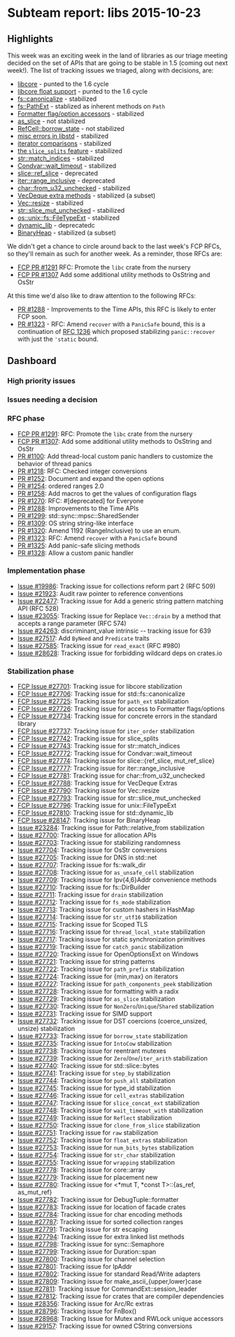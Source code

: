# Subteam report: libs 2015-10-23

## Highlights

This week was an exciting week in the land of libraries as our triage meeting
decided on the set of APIs that are going to be stable in 1.5 (coming out next
week!). The list of tracking issues we triaged, along with decisions, are:

* [libcore](https://github.com/rust-lang/rust/issues/27701) - punted to the 1.6
  cycle
* [libcore float support](https://github.com/rust-lang/rust/issues/27702) -
  punted to the 1.6 cycle
* [fs::canonicalize](https://github.com/rust-lang/rust/issues/27706) -
  stabilized
* [fs::PathExt](https://github.com/rust-lang/rust/issues/27725) - stablized as
  inherent methods on `Path`
* [Formatter flag/option
  accessors](https://github.com/rust-lang/rust/issues/27726) - stabilized
* [as\_slice](https://github.com/rust-lang/rust/issues/27729) - not stabilized
* [RefCell::borrow\_state](https://github.com/rust-lang/rust/issues/27733) - not
  stabilized
* [misc errors in libstd](https://github.com/rust-lang/rust/issues/27734) -
  stabilized
* [iterator comparisons](https://github.com/rust-lang/rust/issues/27737) -
  stabilized
* [the `slice_splits` feature](https://github.com/rust-lang/rust/issues/27742) -
  stabilized
* [str::match\_indices](https://github.com/rust-lang/rust/issues/27743) -
  stabilized
* [Condvar::wait\_timeout](https://github.com/rust-lang/rust/issues/27772) -
  stabilized
* [slice::ref\_slice](https://github.com/rust-lang/rust/issues/27774) - deprecated
* [iter::range\_inclusive](https://github.com/rust-lang/rust/issues/27777) -
  deprecated
* [char::from\_u32\_unchecked](https://github.com/rust-lang/rust/issues/27781) -
  stabilized
* [VecDeque extra methods](https://github.com/rust-lang/rust/issues/27788) -
  stabilized (a subset)
* [Vec::resize](https://github.com/rust-lang/rust/issues/27790) - stabilized
* [str::slice\_mut\_unchecked](https://github.com/rust-lang/rust/issues/27793) -
  stabilized
* [os::unix::fs::FileTypeExt](https://github.com/rust-lang/rust/issues/27796) -
  stabilized
* [dynamic\_lib](https://github.com/rust-lang/rust/issues/27810) - deprecatedc
* [BinaryHeap](https://github.com/rust-lang/rust/issues/28147) - stabilized (a
  subset)

We didn't get a chance to circle around back to the last week's FCP RFCs, so
they'll remain as such for another week. As a reminder, those RFCs are:

- [FCP PR #1291](https://github.com/rust-lang/rfcs/pull/1291)
  RFC: Promote the `libc` crate from the nursery
- [FCP PR #1307](https://github.com/rust-lang/rfcs/pull/1307)
  Add some additional utility methods to OsString and OsStr

At this time we'd also like to draw attention to the following RFCs:

- [PR #1288](https://github.com/rust-lang/rfcs/pull/1288) - Improvements to the
  Time APIs, this RFC is likely to enter FCP soon.
- [PR #1323](https://github.com/rust-lang/rfcs/pull/1323) - RFC: Amend `recover`
  with a `PanicSafe` bound, this is a continuation of [RFC
  1236](https://github.com/rust-lang/rfcs/pull/1323) which proposed stabilizing
  `panic::recover` with just the `'static` bound.

## Dashboard

### High priority issues


### Issues needing a decision


### RFC phase

- [FCP PR #1291](https://github.com/rust-lang/rfcs/pull/1291):
  RFC: Promote the `libc` crate from the nursery
- [FCP PR #1307](https://github.com/rust-lang/rfcs/pull/1307):
  Add some additional utility methods to OsString and OsStr
- [PR #1100](https://github.com/rust-lang/rfcs/pull/1100):
  Add thread-local custom panic handlers to customize the behavior of thread panics
- [PR #1218](https://github.com/rust-lang/rfcs/pull/1218):
  RFC: Checked integer conversions
- [PR #1252](https://github.com/rust-lang/rfcs/pull/1252):
  Document and expand the open options
- [PR #1254](https://github.com/rust-lang/rfcs/pull/1254):
  ordered ranges 2.0
- [PR #1258](https://github.com/rust-lang/rfcs/pull/1258):
  Add macros to get the values of configuration flags
- [PR #1270](https://github.com/rust-lang/rfcs/pull/1270):
  RFC: #[deprecated] for Everyone
- [PR #1288](https://github.com/rust-lang/rfcs/pull/1288):
  Improvements to the Time APIs
- [PR #1299](https://github.com/rust-lang/rfcs/pull/1299):
  std::sync::mpsc::SharedSender
- [PR #1309](https://github.com/rust-lang/rfcs/pull/1309):
  OS string string-like interface
- [PR #1320](https://github.com/rust-lang/rfcs/pull/1320):
  Amend 1192 (RangeInclusive) to use an enum.
- [PR #1323](https://github.com/rust-lang/rfcs/pull/1323):
  RFC: Amend `recover` with a `PanicSafe` bound
- [PR #1325](https://github.com/rust-lang/rfcs/pull/1325):
  Add panic-safe slicing methods
- [PR #1328](https://github.com/rust-lang/rfcs/pull/1328):
  Allow a custom panic handler

### Implementation phase

- [Issue #19986](https://github.com/rust-lang/rust/issues/19986):
  Tracking issue for collections reform part 2 (RFC 509)
- [Issue #21923](https://github.com/rust-lang/rust/issues/21923):
  Audit raw pointer to reference conventions
- [Issue #22477](https://github.com/rust-lang/rust/issues/22477):
  Tracking issue for Add a generic string pattern matching API (RFC 528)
- [Issue #23055](https://github.com/rust-lang/rust/issues/23055):
  Tracking issue for Replace `Vec::drain` by a method that accepts a range parameter (RFC 574)
- [Issue #24263](https://github.com/rust-lang/rust/issues/24263):
  discriminant_value intrinsic -- tracking issue for 639
- [Issue #27517](https://github.com/rust-lang/rust/issues/27517):
  Add `ByNeed` and `Predicate` traits
- [Issue #27585](https://github.com/rust-lang/rust/issues/27585):
  Tracking issue for `read_exact` (RFC #980)
- [Issue #28628](https://github.com/rust-lang/rust/issues/28628):
  Tracking issue for forbidding wildcard deps on crates.io

### Stabilization phase

- [FCP Issue #27701](https://github.com/rust-lang/rust/issues/27701):
  Tracking issue for libcore stabilization
- [FCP Issue #27706](https://github.com/rust-lang/rust/issues/27706):
  Tracking issue for std::fs::canonicalize
- [FCP Issue #27725](https://github.com/rust-lang/rust/issues/27725):
  Tracking issue for `path_ext` stabilization
- [FCP Issue #27726](https://github.com/rust-lang/rust/issues/27726):
  Tracking issue for access to Formatter flags/options
- [FCP Issue #27734](https://github.com/rust-lang/rust/issues/27734):
  Tracking issue for concrete errors in the standard library
- [FCP Issue #27737](https://github.com/rust-lang/rust/issues/27737):
  Tracking issue for `iter_order` stabilization
- [FCP Issue #27742](https://github.com/rust-lang/rust/issues/27742):
  Tracking issue for slice_splits
- [FCP Issue #27743](https://github.com/rust-lang/rust/issues/27743):
  Tracking issue for str::match_indices
- [FCP Issue #27772](https://github.com/rust-lang/rust/issues/27772):
  Tracking issue for Condvar::wait_timeout
- [FCP Issue #27774](https://github.com/rust-lang/rust/issues/27774):
  Tracking issue for slice::{ref_slice, mut_ref_slice}
- [FCP Issue #27777](https://github.com/rust-lang/rust/issues/27777):
  Tracking issue for iter::range_inclusive
- [FCP Issue #27781](https://github.com/rust-lang/rust/issues/27781):
  Tracking issue for char::from_u32_unchecked
- [FCP Issue #27788](https://github.com/rust-lang/rust/issues/27788):
  Tracking issue for VecDeque Extras
- [FCP Issue #27790](https://github.com/rust-lang/rust/issues/27790):
  Tracking issue for Vec::resize
- [FCP Issue #27793](https://github.com/rust-lang/rust/issues/27793):
  Tracking issue for str::slice_mut_unchecked
- [FCP Issue #27796](https://github.com/rust-lang/rust/issues/27796):
  Tracking issue for unix::FileTypeExt
- [FCP Issue #27810](https://github.com/rust-lang/rust/issues/27810):
  Tracking issue for std::dynamic_lib
- [FCP Issue #28147](https://github.com/rust-lang/rust/issues/28147):
  Tracking issue for BinaryHeap
- [Issue #23284](https://github.com/rust-lang/rust/issues/23284):
  Tracking issue for Path::relative_from stabilization
- [Issue #27700](https://github.com/rust-lang/rust/issues/27700):
  Tracking issue for allocation APIs
- [Issue #27703](https://github.com/rust-lang/rust/issues/27703):
  Tracking issue for stabilizing randomness
- [Issue #27704](https://github.com/rust-lang/rust/issues/27704):
  Tracking issue for OsStr conversions
- [Issue #27705](https://github.com/rust-lang/rust/issues/27705):
  Tracking issue for DNS in std::net
- [Issue #27707](https://github.com/rust-lang/rust/issues/27707):
  Tracking issue for fs::walk_dir
- [Issue #27708](https://github.com/rust-lang/rust/issues/27708):
  Tracking issue for `as_unsafe_cell` stabilization
- [Issue #27709](https://github.com/rust-lang/rust/issues/27709):
  Tracking issue for Ipv{4,6}Addr convenience methods
- [Issue #27710](https://github.com/rust-lang/rust/issues/27710):
  Tracking issue for fs::DirBuilder
- [Issue #27711](https://github.com/rust-lang/rust/issues/27711):
  Tracking issue for `drain` stabilization
- [Issue #27712](https://github.com/rust-lang/rust/issues/27712):
  Tracking issue for `fs_mode` stabilization
- [Issue #27713](https://github.com/rust-lang/rust/issues/27713):
  Tracking issue for custom hashers in HashMap
- [Issue #27714](https://github.com/rust-lang/rust/issues/27714):
  Tracking issue for `str_utf16` stabilization
- [Issue #27715](https://github.com/rust-lang/rust/issues/27715):
  Tracking issue for Scoped TLS
- [Issue #27716](https://github.com/rust-lang/rust/issues/27716):
  Tracking issue for `thread_local_state` stabilization
- [Issue #27717](https://github.com/rust-lang/rust/issues/27717):
  Tracking issue for static synchronization primitives
- [Issue #27719](https://github.com/rust-lang/rust/issues/27719):
  Tracking issue for `catch_panic` stabilization
- [Issue #27720](https://github.com/rust-lang/rust/issues/27720):
  Tracking issue for OpenOptionsExt on Windows
- [Issue #27721](https://github.com/rust-lang/rust/issues/27721):
  Tracking issue for string patterns
- [Issue #27722](https://github.com/rust-lang/rust/issues/27722):
  Tracking issue for `path_prefix` stabilization
- [Issue #27724](https://github.com/rust-lang/rust/issues/27724):
  Tracking issue for {min,max} on iterators
- [Issue #27727](https://github.com/rust-lang/rust/issues/27727):
  Tracking issue for `path_components_peek` stabilization
- [Issue #27728](https://github.com/rust-lang/rust/issues/27728):
  Tracking issue for formatting with a radix
- [Issue #27729](https://github.com/rust-lang/rust/issues/27729):
  Tracking issue for `as_slice` stabilization
- [Issue #27730](https://github.com/rust-lang/rust/issues/27730):
  Tracking issue for `NonZero`/`Unique`/`Shared` stabilization
- [Issue #27731](https://github.com/rust-lang/rust/issues/27731):
  Tracking issue for SIMD support
- [Issue #27732](https://github.com/rust-lang/rust/issues/27732):
  Tracking issue for DST coercions (coerce_unsized, unsize) stabilization
- [Issue #27733](https://github.com/rust-lang/rust/issues/27733):
  Tracking issue for `borrow_state` stabilization
- [Issue #27735](https://github.com/rust-lang/rust/issues/27735):
  Tracking issue for `IntoCow` stabilization
- [Issue #27738](https://github.com/rust-lang/rust/issues/27738):
  Tracking issue for reentrant mutexes
- [Issue #27739](https://github.com/rust-lang/rust/issues/27739):
  Tracking issue for `Zero`/`One`/`iter_arith` stabilization
- [Issue #27740](https://github.com/rust-lang/rust/issues/27740):
  Tracking issue for std::slice::bytes
- [Issue #27741](https://github.com/rust-lang/rust/issues/27741):
  Tracking issue for `step_by` stabilization
- [Issue #27744](https://github.com/rust-lang/rust/issues/27744):
  Tracking issue for `push_all` stabilization
- [Issue #27745](https://github.com/rust-lang/rust/issues/27745):
  Tracking issue for type_id stabilization
- [Issue #27746](https://github.com/rust-lang/rust/issues/27746):
  Tracking issue for `cell_extras` stabilization
- [Issue #27747](https://github.com/rust-lang/rust/issues/27747):
  Tracking issue for `slice_concat_ext` stabilization
- [Issue #27748](https://github.com/rust-lang/rust/issues/27748):
  Tracking issue for `wait_timeout_with` stabilization
- [Issue #27749](https://github.com/rust-lang/rust/issues/27749):
  Tracking issue for `Reflect` stabilization
- [Issue #27750](https://github.com/rust-lang/rust/issues/27750):
  Tracking issue for `clone_from_slice` stabilization
- [Issue #27751](https://github.com/rust-lang/rust/issues/27751):
  Tracking issue for `raw` stabilization
- [Issue #27752](https://github.com/rust-lang/rust/issues/27752):
  Tracking issue for `float_extras` stabilization
- [Issue #27753](https://github.com/rust-lang/rust/issues/27753):
  Tracking issue for `num_bits_bytes` stabilization
- [Issue #27754](https://github.com/rust-lang/rust/issues/27754):
  Tracking issue for `str_char` stabilization
- [Issue #27755](https://github.com/rust-lang/rust/issues/27755):
  Tracking issue for `wrapping` stabilization
- [Issue #27778](https://github.com/rust-lang/rust/issues/27778):
  Tracking issue for core::array
- [Issue #27779](https://github.com/rust-lang/rust/issues/27779):
  Tracking issue for placement new
- [Issue #27780](https://github.com/rust-lang/rust/issues/27780):
  Tracking issue for <*mut T, *const T>::{as_ref, as_mut_ref}
- [Issue #27782](https://github.com/rust-lang/rust/issues/27782):
  Tracking issue for DebugTuple::formatter
- [Issue #27783](https://github.com/rust-lang/rust/issues/27783):
  Tracking issue for location of facade crates
- [Issue #27784](https://github.com/rust-lang/rust/issues/27784):
  Tracking issue for char encoding methods
- [Issue #27787](https://github.com/rust-lang/rust/issues/27787):
  Tracking issue for sorted collection ranges
- [Issue #27791](https://github.com/rust-lang/rust/issues/27791):
  Tracking issue for str escaping
- [Issue #27794](https://github.com/rust-lang/rust/issues/27794):
  Tracking issue for extra linked list methods
- [Issue #27798](https://github.com/rust-lang/rust/issues/27798):
  Tracking issue for sync::Semaphore
- [Issue #27799](https://github.com/rust-lang/rust/issues/27799):
  Tracking issue for Duration::span
- [Issue #27800](https://github.com/rust-lang/rust/issues/27800):
  Tracking issue for channel selection
- [Issue #27801](https://github.com/rust-lang/rust/issues/27801):
  Tracking issue for IpAddr
- [Issue #27802](https://github.com/rust-lang/rust/issues/27802):
  Tracking issue for standard Read/Write adapters
- [Issue #27809](https://github.com/rust-lang/rust/issues/27809):
  Tracking issue for make_ascii_{upper,lower}case
- [Issue #27811](https://github.com/rust-lang/rust/issues/27811):
  Tracking issue for CommandExt::session_leader
- [Issue #27812](https://github.com/rust-lang/rust/issues/27812):
  Tracking issue for crates that are compiler dependencies
- [Issue #28356](https://github.com/rust-lang/rust/issues/28356):
  Tracking issue for Arc/Rc extras
- [Issue #28796](https://github.com/rust-lang/rust/issues/28796):
  Tracking issue for FnBox()
- [Issue #28968](https://github.com/rust-lang/rust/issues/28968):
  Tracking Issue for Mutex and RWLock unique accessors
- [Issue #29157](https://github.com/rust-lang/rust/issues/29157):
  Tracking issue for owned CString conversions

